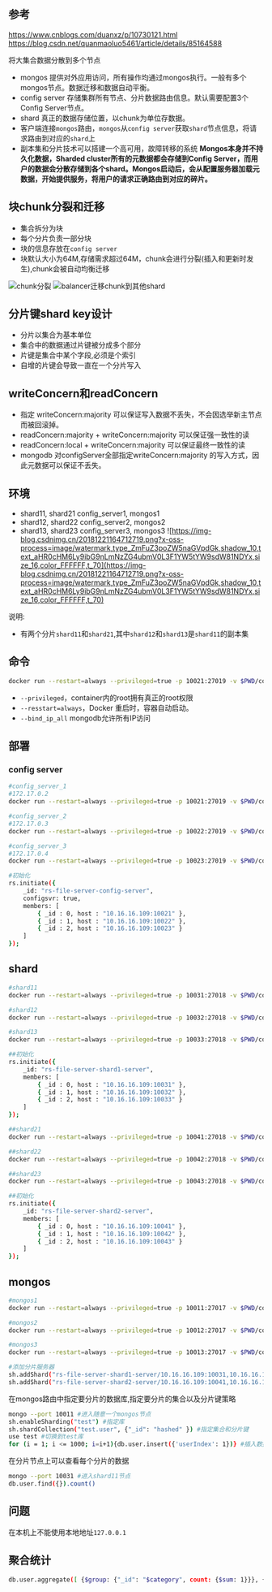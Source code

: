 ## 参考
https://www.cnblogs.com/duanxz/p/10730121.html
https://blog.csdn.net/quanmaoluo5461/article/details/85164588

将大集合数据分散到多个节点
- mongos 提供对外应用访问，所有操作均通过mongos执行。一般有多个mongos节点。数据迁移和数据自动平衡。
- config server 存储集群所有节点、分片数据路由信息。默认需要配置3个Config Server节点。
- shard 真正的数据存储位置，以chunk为单位存数据。
- 客户端连接`mongos`路由，`mongos`从`config server`获取`shard`节点信息，将请求路由到对应的`shard`上
- 副本集和分片技术可以搭建一个高可用，故障转移的系统
**Mongos本身并不持久化数据，Sharded cluster所有的元数据都会存储到Config Server，而用户的数据会分散存储到各个shard。Mongos启动后，会从配置服务器加载元数据，开始提供服务，将用户的请求正确路由到对应的碎片。**

## 块chunk分裂和迁移
- 集合拆分为块
- 每个分片负责一部分块
- 块的信息存放在`config server`
- 块默认大小为64M,存储需求超过64M，chunk会进行分裂(插入和更新时发生),chunk会被自动均衡迁移

![chunk分裂](https://img2018.cnblogs.com/blog/285763/201904/285763-20190418161324100-576146571.png)
![balancer迁移chunk到其他shard](https://img2018.cnblogs.com/blog/285763/201904/285763-20190418161413324-957658228.png)

## 分片键shard key设计
- 分片以集合为基本单位
- 集合中的数据通过片键被分成多个部分
- 片键是集合中某个字段,必须是个索引
- 自增的片键会导致一直在一个分片写入

## writeConcern和readConcern
- 指定 writeConcern:majority 可以保证写入数据不丢失，不会因选举新主节点而被回滚掉。
- readConcern:majority + writeConcern:majority 可以保证强一致性的读
- readConcern:local + writeConcern:majority 可以保证最终一致性的读
- mongodb 对configServer全部指定writeConcern:majority 的写入方式，因此元数据可以保证不丢失。

## 环境
- shard11, shard21  config_server1, mongos1
- shard12, shard22  config_server2, mongos2
- shard13, shard23  config_server3, mongos3
![https://img-blog.csdnimg.cn/20181221164712719.png?x-oss-process=image/watermark,type_ZmFuZ3poZW5naGVpdGk,shadow_10,text_aHR0cHM6Ly9ibG9nLmNzZG4ubmV0L3F1YW5tYW9sdW81NDYx,size_16,color_FFFFFF,t_70](https://img-blog.csdnimg.cn/20181221164712719.png?x-oss-process=image/watermark,type_ZmFuZ3poZW5naGVpdGk,shadow_10,text_aHR0cHM6Ly9ibG9nLmNzZG4ubmV0L3F1YW5tYW9sdW81NDYx,size_16,color_FFFFFF,t_70)

说明:
- 有两个分片`shard11`和`shard21`,其中`shard12`和`shard13`是`shard11`的副本集

## 命令
```bash
docker run --restart=always --privileged=true -p 10021:27019 -v $PWD/config:/etc/mongod -v $PWD/db:/data/db -d --name pro-file-server-config1 mongo:4.0.0 -f /etc/mongod/config.conf --configsvr --replSet "rs-file-server-config-server" --bind_ip_all
```
- `--privileged`，container内的root拥有真正的root权限
-  `--resstart=always`，Docker 重启时，容器自动启动。
-  `--bind_ip_all` mongodb允许所有IP访问


## 部署
### config server
```bash
#config_server_1
#172.17.0.2
docker run --restart=always --privileged=true -p 10021:27019 -v $PWD/config:/etc/mongod -v $PWD/db:/data/db --name pro-file-server-config1 mongo:4.0.0 -f /etc/mongod/config.conf --configsvr --replSet "rs-file-server-config-server" --bind_ip_all

#config_server_2
#172.17.0.3
docker run --restart=always --privileged=true -p 10022:27019 -v $PWD/config:/etc/mongod -v $PWD/db:/data/db --name pro-file-server-config2 mongo:4.0.0 -f /etc/mongod/config.conf --configsvr --replSet "rs-file-server-config-server" --bind_ip_all

#config_server_3
#172.17.0.4
docker run --restart=always --privileged=true -p 10023:27019 -v $PWD/config:/etc/mongod -v $PWD/db:/data/db --name pro-file-server-config3 mongo:4.0.0 -f /etc/mongod/config.conf --configsvr --replSet "rs-file-server-config-server" --bind_ip_all

#初始化
rs.initiate({
    _id: "rs-file-server-config-server",
    configsvr: true,
    members: [
        { _id : 0, host : "10.16.16.109:10021" },
        { _id : 1, host : "10.16.16.109:10022" },
        { _id : 2, host : "10.16.16.109:10023" }
    ]
});
```

## shard
```bash
#shard11
docker run --restart=always --privileged=true -p 10031:27018 -v $PWD/config:/etc/mongod -v $PWD/backup:/data/backup -v $PWD/db:/data/db  --name pro-file-server-shard11 mongo:4.0.0 -f /etc/mongod/config.conf --shardsvr --replSet "rs-file-server-shard1-server" --bind_ip_all

#shard12
docker run --restart=always --privileged=true -p 10032:27018 -v $PWD/config:/etc/mongod -v $PWD/backup:/data/backup -v $PWD/db:/data/db  --name pro-file-server-shard12 mongo:4.0.0 -f /etc/mongod/config.conf --shardsvr --replSet "rs-file-server-shard1-server" --bind_ip_all

#shard13
docker run --restart=always --privileged=true -p 10033:27018 -v $PWD/config:/etc/mongod -v $PWD/backup:/data/backup -v $PWD/db:/data/db  --name pro-file-server-shard13 mongo:4.0.0 -f /etc/mongod/config.conf --shardsvr --replSet "rs-file-server-shard1-server" --bind_ip_all

##初始化
rs.initiate({
    _id: "rs-file-server-shard1-server",
    members: [
        { _id : 0, host : "10.16.16.109:10031" },
        { _id : 1, host : "10.16.16.109:10032" },
        { _id : 2, host : "10.16.16.109:10033" }
    ]
});

##shard21
docker run --restart=always --privileged=true -p 10041:27018 -v $PWD/config:/etc/mongod -v $PWD/backup:/data/backup -v $PWD/db:/data/db  --name pro-file-server-shard21 mongo:4.0.0 -f /etc/mongod/config.conf --shardsvr --replSet "rs-file-server-shard2-server" --bind_ip_all

##shard22
docker run --restart=always --privileged=true -p 10042:27018 -v $PWD/config:/etc/mongod -v $PWD/backup:/data/backup -v $PWD/db:/data/db  --name pro-file-server-shard22 mongo:4.0.0 -f /etc/mongod/config.conf --shardsvr --replSet "rs-file-server-shard2-server" --bind_ip_all

##shard23
docker run --restart=always --privileged=true -p 10043:27018 -v $PWD/config:/etc/mongod -v $PWD/backup:/data/backup -v $PWD/db:/data/db  --name pro-file-server-shard23 mongo:4.0.0 -f /etc/mongod/config.conf --shardsvr --replSet "rs-file-server-shard2-server" --bind_ip_all

##初始化
rs.initiate({
    _id: "rs-file-server-shard2-server",
    members: [
        { _id : 0, host : "10.16.16.109:10041" },
        { _id : 1, host : "10.16.16.109:10042" },
        { _id : 2, host : "10.16.16.109:10043" }
    ]
});
```

## mongos
```bash
#mongos1
docker run --restart=always --privileged=true -p 10011:27017 -v $PWD/config:/etc/mongod -v $PWD/db:/data/db --entrypoint mongos --name pro-file-server-mongos1 mongo:4.0.0 -f /etc/mongod/config.conf --configdb rs-file-server-config-server/10.16.16.109:10021,10.16.16.109:10022,10.16.16.109:10023 --bind_ip_all

#mongos2
docker run --restart=always --privileged=true -p 10012:27017 -v $PWD/config:/etc/mongod -v $PWD/db:/data/db --entrypoint mongos --name pro-file-server-mongos2 mongo:4.0.0 -f /etc/mongod/config.conf --configdb rs-file-server-config-server/10.16.16.109:10021,10.16.16.109:10022,10.16.16.109:10023 --bind_ip_all

#mongos3
docker run --restart=always --privileged=true -p 10013:27017 -v $PWD/config:/etc/mongod -v $PWD/db:/data/db --entrypoint mongos --name pro-file-server-mongos3 mongo:4.0.0 -f /etc/mongod/config.conf --configdb rs-file-server-config-server/10.16.16.109:10021,10.16.16.109:10022,10.16.16.109:10023 --bind_ip_all

#添加分片服务器
sh.addShard("rs-file-server-shard1-server/10.16.16.109:10031,10.16.16.109:10032,10.16.16.109:10033")
sh.addShard("rs-file-server-shard2-server/10.16.16.109:10041,10.16.16.109:10042,10.16.16.109:10043")
```

在mongos路由中指定要分片的数据库,指定要分片的集合以及分片键策略
```bash
mongo --port 10011 #进入随意一个mongos节点
sh.enableSharding("test") #指定库
sh.shardCollection("test.user", {"_id": "hashed" }) #指定集合和分片键
use test #切换到test库
for (i = 1; i <= 1000; i=i+1){db.user.insert({'userIndex': 1})} #插入数据
```

在分片节点上可以查看每个分片的数据
```bash
mongo --port 10031 #进入shard11节点
db.user.find({}).count()
```

## 问题
在本机上不能使用本地地址`127.0.0.1`



## 聚合统计
```bash
db.user.aggregate([ {$group: {"_id": "$category", count: {$sum: 1}}}, {$project: {"_id": 0, "category": "$category", "count": 1}}, {$sort: {"count": -1}} ]) 
```






